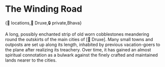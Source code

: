 # The Winding Road

{📍 locations,🌱 Druxe,🔒 private,Bhava}

A long, possibly enchanted strip of old worn cobblestones meandering round the outskirts of the main cities of [🌱 Druxe]. Many small towns and outposts are set up along its length, inhabited by previous vacation-goers to the plane after realizing its treachery. Over time, it has gained an almost spiritual connotation as a bulwark against the finely crafted and maintained lands nearer to the cities.
